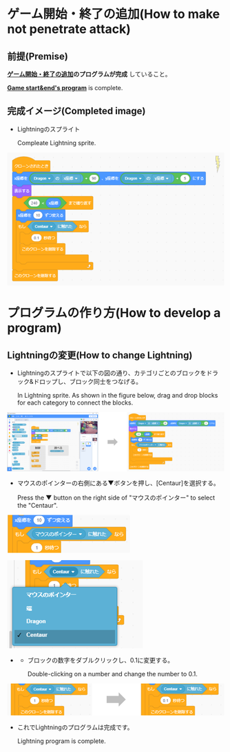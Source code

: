 # ゲーム開始・終了の追加(How to make not penetrate attack)

## 前提(Premise)
**[ゲーム開始・終了の追加](make_start_end.md)のプログラムが完成** していること。

  **[Game start&end's program](make_start_end.md)** is complete.

## 完成イメージ(Completed image)
- Lightningのスプライト

    Compleate Lightning sprite.

![lightning_comp](figure/lightning_comp.png)

# プログラムの作り方(How to develop a program)
## Lightningの変更(How to change Lightning)
- Lightningのスプライトで以下の図の通り、カテゴリごとのブロックをドラック&ドロップし、ブロック同士をつなげる。

    In Lightning sprite. As shown in the figure below, drag and drop blocks for each category to connect the blocks.

![lightning_1](figure/lightning_1.png)

- マウスのポインターの右側にある▼ボタンを押し、[Centaur]を選択する。

    Press the ▼ button on the right side of "マウスのポインター" to select the "Centaur".

![lightning_2](figure/lightning_2.png)

![lightning_3](figure/lightning_3.png)


- - ブロックの数字をダブルクリックし、0.1に変更する。

    Double-clicking on a number and change the number to 0.1.

![lightning_4](figure/lightning_4.png)

- これでLightningのプログラムは完成です。

    Lightning program is complete.
